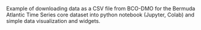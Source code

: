 Example of downloading data as a CSV file from BCO-DMO for the Bermuda Atlantic Time Series core dataset into python notebook (Jupyter, Colab) and simple data visualization and widgets.
